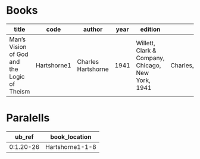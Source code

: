 # Books

| title | code | author | year | edition | path |
| --- | --- | --- | --- | --- | --- |
| Man’s Vision of God and the Logic of Theism | Hartshorne1 | Charles Hartshorne | 1941 | Willett, Clark & Company, Chicago, New York, 1941 | Charles_Hartshorne/Mans_Vision_of_God |


# Paralells

| ub_ref | book_location |
| --- | --- |
| 0:1.20-26 | Hartshorne1-1-8 |
